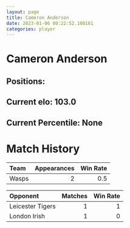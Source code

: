 ```yaml
---  
layout: page  
title: Cameron Anderson  
date: 2023-01-06 00:22:52.108161  
categories: player  
---
```

# Cameron Anderson

## Positions: 

## Current elo: 103.0

## Current Percentile: None

# Match History


| Team   |   Appearances |   Win Rate |
|:-------|--------------:|-----------:|
| Wasps  |             2 |        0.5 |

| Opponent         |   Matches |   Win Rate |
|:-----------------|----------:|-----------:|
| Leicester Tigers |         1 |          1 |
| London Irish     |         1 |          0 |